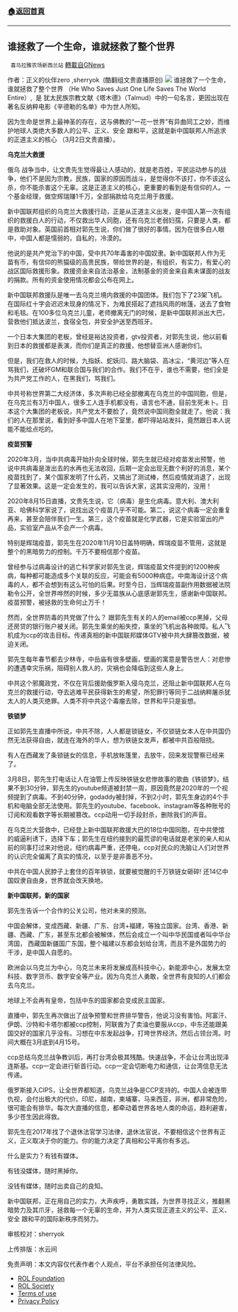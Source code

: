 ###  [:house:返回首頁](https://github.com/ourhimalayas/txt)
---


## 谁拯救了一个生命，谁就拯救了整个世界
` 喜马拉雅农场新西兰站` [轉載自GNews](https://gnews.org/zh-hans/2136420/)

作者：正义的伙伴zero ,sherryok  (酷翻组文贵直播原创)
![](https://assets.gnews.org/wp-content/uploads/2022/03/酷翻组1-2.png)
谁拯救了一个生命，谁就拯救了整个世界 （He Who Saves Just One Life Saves The World Entire）,  是 犹太民族宗教文献《塔木德》（Talmud）中的一句名言，更因出现在著名反纳粹电影《辛德勒的名单》中为世人所知。

因为生命是世界上最神圣的存在，这与佛教的“一花一世界”有异曲同工之妙，而维护地球人类绝大多数人的公平、正义、安全 跟和平，这就是新中国联邦人所追求的正道主义的核心 （3月2日文贵直播）。

**乌克兰大救援**

俄乌 战争当中，让文贵先生觉得最让人感动的，就是老百姓，平民运动参与的战争，他们不是因为宗教，民族，国家的原因而战斗，是觉得你不该打，你不该这么杀，你不能杀害这个无辜。这是正道主义的核心，更重要的看到是有信仰的人。一个基金经理，做空辉瑞赚1千万，全部捐款给乌克兰用于救援。

新中国联邦组织的乌克兰大救援行动，正是从正道主义出发，是中国人第一次有组织的救援白人的行动，不仅救出华人同胞，还有乌克兰老弱妇孺，只要是人类，都是救助对象。英国前首相对郭先生说，你们做了很好的事情。因为在很多白人眼中，中国人都是懦弱的，自私的，冷漠的。

他说的是共产党治下的中国，受中共70年毒害的中国奴隶。新中国联邦人作为无苗有币，有信仰的熊猫级的高贵民族，带给世界的是，有组织，有实力，有爱心的战区国际救援形象。救援资金来自法治基金，法制基金的资金来自素未谋面的战友的捐款。所有的资金使用情况都会公布在网上。

新中国联邦救援队是唯一去乌克兰境内救援的中国团体。我们包下了23架飞机。在国际红十字会迟迟未现身的情况下，为难民搭起了遮挡风雨的帐篷，送去了食物和毛毯。在100多位乌克兰儿童，老师撤离无门的时候，是新中国联邦派出大巴，营救他们抵达波兰，食宿全包，并安全护送至西班牙。

一个日本大集团的老板，曾经是裕达投资者，gtv投资者，对郭先生说，他以前看到日本的救援都是表演，而你们是真正的救援，他想替亚洲人感谢你们。

但是，我们在救人的时候，九指妖、蛇妖闫、路大脑袋、高冰尘，“黄河边”等人在骂我们，还破坏GM和联合国与我们的合作。我们不在乎，谁也不需要，他们全是为共产党工作的人，在黑我们，骂我们。

中共号称世界第二大经济体，多次声称已经全部撤离在乌克兰的中国同胞，但是，在乌克兰有3万中国人，很多工人连手机都没有，语言也不通，目前生死未卜。日本这个大集团的老板说，共产党太不要脸了，竟然说中国同胞全就走了。他说：我们的人在那里说，看到好多中国人在地下室里，都吓得站站发抖，竟然跟日本人说能不能给点吃的。

**疫苗预警**

2020年3月，当中共病毒开始扑向全球时候，郭先生就已经对疫苗发出预警，他说中共病毒是泼出去的水再也无法收回，后期一定会出现无数个利好的消息，某个疫苗找到了，某个国家发明了什么药，又搞出了测试棒，然后疫情就消退了，出现了显著效果。这是一定会发生的，我可以告诉大家，这其实没用的，没用！

2020年8月15日直播，文贵先生说，它（病毒）是生化病毒。意大利、澳大利亚、哈佛科学家说了，说找出这个疫苗几乎不可能。第二，说这个病毒一定会重复再来，甚至会陪伴我们一生。第三，这个疫苗就是化学武器，它是实验室出的产品，实验室产品从不会产一个病毒。

特别是辉瑞疫苗，郭先生在2020年11月10日盖特明确，辉瑞疫苗不管用，这就是整个的黑暗势力的控制。千万不要相信那个疫苗。

曾经参与过病毒设计的逃亡科学家对郭先生说，辉瑞疫苗文件提到的1200种疾病，每种都可能造成多个关联的反应，可能会有5000种病症。中南海设计这个病毒的人，都不会想到有这么可怕的后果。时至今日，当辉瑞疫苗副作用数据被法院勒令公开，全世界哗然的时候，多少无苗族从心底感谢郭先生，感谢新中国联邦。疫苗预警，被拯救的生命何止万千！

然而，全世界防毒的共党做了什么？ 跟郭先生有关的人的email被ccp黑掉，父母还房贷的银行账户被关闭。郭先生乘坐的船失控，乘坐的飞机出各种故障。私人飞机成为ccp的攻击目标。传递真相的新中国联邦媒体GTV被中共大肆篡改数据，被迫关闭。

郭先生每年春节都去少林寺，中岳庙有很多壁画，壁画的寓意是警告世人：对悲惨的遭遇幸灾乐祸，阻碍别人救人的，灾祸也会降临到这些人身上。

中共这个邪魔政党，不仅在背后援助俄罗斯入侵乌克兰，还阻止新中国联邦人在乌克兰的救援行动，夺去逃难平民获得新生的希望，所犯罪行等同于二战纳粹屠杀犹太人的人类灭绝罪。人类不将中共这个毒瘤去除，世界和平只是妄想。

**铁锁梦**

正如郭先生直播中所说，中共不除，人人都是锁链女，不仅锁链女本人在中共国仍然无法获得自由，就连在海外的华人，想为铁链女发声，都被中共百般阻挠。

有人在西藏发了条锁链女的信息，手机放帐篷里，去放牛，回来发现警察已经来了。

3月8日，郭先生打电话让人在油管上传反映铁链女悲惨故事的歌曲《铁锁梦》，结果不到30分钟，郭先生的youtube频道被封禁一周，原因竟然是2020年的一个视频提到了病毒。不到40分钟，godaddy被封掉，不到2小时，郭先生身边的4个手机和电脑全部无法使用。郭先生的youtube、facebook、instagram等各种账号的订阅和观看数字等长期被篡改。ccp动用一切手段封杀，删除我们的声音。

在乌克兰大营救中，已经登上新中国联邦救援大巴的18位中国同胞，在中共使馆的威逼利诱下，选择下车；郭先生在纽约接到的最荒谬的电话就是老家的亲人和从前的同事打过来对他说，纽约病毒严重，还停电，ccp对民众的洗脑让人们对世界的认识完全偏离了真实的情况，以至于是非善恶不分。

中共在中国人民脖子上套住的百年铁锁，就要被觉醒的千万铁链女砸碎! 还14亿中国奴隶自由身，世界就会改天换地。

**新中国联邦，新的国家**

郭先生告诉一个合作的公关公司，他对未来的预测。

中国会解体，变成西藏、新疆、广东、台湾+福建，等独立国家。台湾、香港、新疆、西藏、广东，甚至东北都会被解体，然后会成立一个叫中华民国或者叫中华台湾国， 西藏国新疆国广东国，整个福建以东都会划给台湾，而且不是外国势力的干涉，是中国人自愿的。

欧洲会以乌克兰为中心，乌克兰未来将发展成高科技中心，新能源中心，发展太空科技、数字货币、数字安全等产业。因为乌克兰人勇敢，全世界有良知的人们都会去乌克兰。

地球上不会再有皇帝，包括中东的国家都会变成民主国家。

直播中，郭先生再次做出了战争预警和世界排华警告，他说习没有害怕。阿富汗、伊朗、沙特和卡塔尔都被ccp控制，阿联酋为了卖油也要服从ccp，中东还能跟美国交好的国家几乎没有。习想在中东发起战争，打垮世界经济。然后占领台湾。时间大概在3月底到4月15号。

ccp总结乌克兰战争教训后，再打台湾会极其残酷。快速战争，不会让台湾出现泽连斯基。ccp一定会进行斩首行动。ccp一定会切断电力和通信，让台湾信息无法传递。

俄罗斯接入CIPS，让全世界都知道，乌克兰战争是CCP支持的。中国人会被连带仇视，会付出极大的代价。印尼，越南，柬埔寨，马来西亚，非洲，都非常危险，很可能会有排华。每次大直播的信息，都牵动着世界各地人类的命运，趋利避害，多少苍生因此得救。

郭先生在2017年找了个退休法官学习法律，退休法官说，不要相信这个世界有正义，正义取决于你的能力。你的能力决定了真相和公平离你有多远。

什么是实力？有钱有媒体。

有钱没媒体，随时黑掉你。

没钱有媒体，随时出卖自己的良知。

新中国联邦，正在用自己的实力，大声疾呼，勇敢实践，为世界寻找正义，推翻黑暗势力及其爪牙，拯救每一个无辜的生命，并为人类实现正道主义的公平、正义、安全 跟和平的国际新秩序而努力。

审核校对：sherryok

上传排版：水云间

 

免责声明：本文内容仅代表作者个人观点，平台不承担任何法律风险。

- [ROL Foundation](https://rolfoundation.org/)
- [ROL Society](https://rolsociety.org/)
- [Terms of use](https://gnews.org/terms-of-use-3/)
- [Privacy Policy](https://gnews.org/privacy-policy/)
